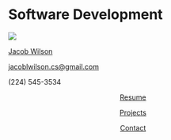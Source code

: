 # Software Development
<img src="https://pbs.twimg.com/profile_images/1007265563201204224/qxWgmvS6_400x400.jpg">
<p class="top"><u>Jacob Wilson</u><p>
<p class="mid"><a href="mailto:jacoblwilson.cs@gmail.com">jacoblwilson.cs@gmail.com</a></p>
<p class="bot">(224) 545-3534</p>
<center>
<p class="body"><a href="resume.html">Resume</a></p>
<p class="body"><a href="projects.html">Projects</a></p>
<p class="body"><a href="contact.html">Contact</a></p>
</center>
